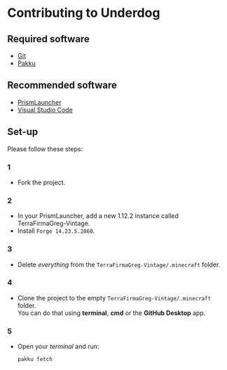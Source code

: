 # Contributing to Underdog

## Required software

- [Git]
- [Pakku]

## Recommended software

- [PrismLauncher]
- [Visual Studio Code]


## Set-up

Please follow these steps:

### 1

- Fork the project.

### 2

- In your PrismLauncher, add a new 1.12.2 instance called TerraFirmaGreg-Vintage.
- Install `Forge 14.23.5.2860`.

### 3

- Delete *everything* from the `TerraFirmaGreg-Vintage/.minecraft` folder.

### 4

- Clone the project to the empty `TerraFirmaGreg-Vintage/.minecraft` folder. \
You can do that using **terminal**, **cmd** or the **GitHub Desktop** app.

### 5

- Open your _terminal_ and run:
    ```
    pakku fetch
    ```

<!-- Links: -->
[PrismLauncher]: https://prismlauncher.org/
[Visual Studio Code]: https://code.visualstudio.com/
[Git]: https://git-scm.com/
[Pakku]: https://github.com/juraj-hrivnak/Pakku